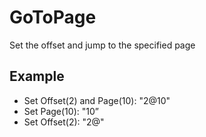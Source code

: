 # GoToPage

Set the offset and jump to the specified page

## Example

- Set Offset(2) and Page(10): "2@10"
- Set Page(10): "10”
- Set Offset(2): "2@"

